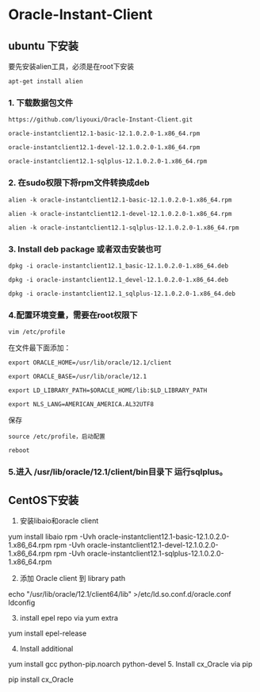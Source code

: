 # Oracle-Instant-Client
## ubuntu 下安装 
要先安装alien工具，必须是在root下安装

`apt-get install alien`

### 1. 下载数据包文件 ###

`https://github.com/liyouxi/Oracle-Instant-Client.git`

`oracle-instantclient12.1-basic-12.1.0.2.0-1.x86_64.rpm`

`oracle-instantclient12.1-devel-12.1.0.2.0-1.x86_64.rpm`

`oracle-instantclient12.1-sqlplus-12.1.0.2.0-1.x86_64.rpm`

### 2. 在sudo权限下将rpm文件转换成deb
`alien -k oracle-instantclient12.1-basic-12.1.0.2.0-1.x86_64.rpm`

`alien -k oracle-instantclient12.1-devel-12.1.0.2.0-1.x86_64.rpm`

`alien -k oracle-instantclient12.1-sqlplus-12.1.0.2.0-1.x86_64.rpm`

### 3. Install deb package 或者双击安装也可
`dpkg -i oracle-instantclient12.1_basic-12.1.0.2.0-1.x86_64.deb`

`dpkg -i oracle-instantclient12.1_devel-12.1.0.2.0-1.x86_64.deb`

`dpkg -i oracle-instantclient12.1_sqlplus-12.1.0.2.0-1.x86_64.deb`

### 4.配置环境变量，需要在root权限下

`vim /etc/profile`


在文件最下面添加：

  `export ORACLE_HOME=/usr/lib/oracle/12.1/client`
  
  `export ORACLE_BASE=/usr/lib/oracle/12.1`
  
  `export LD_LIBRARY_PATH=$ORACLE_HOME/lib:$LD_LIBRARY_PATH`
  
  `export NLS_LANG=AMERICAN_AMERICA.AL32UTF8`
  
保存

  `source /etc/profile，启动配置`

  `reboot`

### 5.进入 /usr/lib/oracle/12.1/client/bin目录下 运行sqlplus。

## CentOS下安装 

1. 安装libaio和oracle client 

yum install libaio
rpm -Uvh oracle-instantclient12.1-basic-12.1.0.2.0-1.x86_64.rpm
rpm -Uvh oracle-instantclient12.1-devel-12.1.0.2.0-1.x86_64.rpm
rpm -Uvh oracle-instantclient12.1-sqlplus-12.1.0.2.0-1.x86_64.rpm

2. 添加  Oracle client 到  library path


echo "/usr/lib/oracle/12.1/client64/lib" >/etc/ld.so.conf.d/oracle.conf
ldconfig

3. install epel repo via yum extra


yum install epel-release

4. Install additional

yum install gcc python-pip.noarch python-devel
5. Install  cx_Oracle via pip

pip install cx_Oracle
